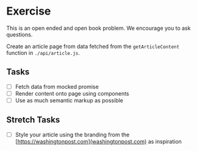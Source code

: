# Exercise

This is an open ended and open book problem. We encourage you to ask questions.

Create an article page from data fetched from the `getArticleContent` function in `./api/article.js`.

## Tasks

- [ ] Fetch data from mocked promise
- [ ] Render content onto page using components
- [ ] Use as much semantic markup as possible

## Stretch Tasks

- [ ] Style your article using the branding from the [https://washingtonpost.com](washingtonpost.com) as inspiration
